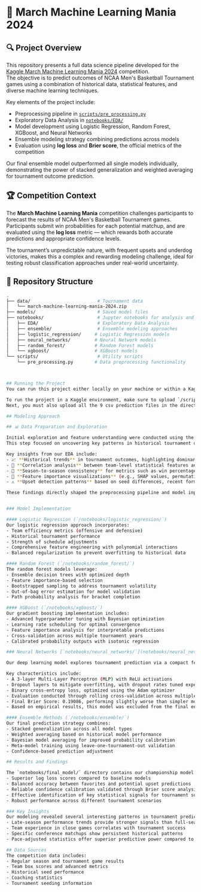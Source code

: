 # 🏀 March Machine Learning Mania 2024

## 🔍 Project Overview
This repository presents a full data science pipeline developed for the [Kaggle March Machine Learning Mania 2024](https://www.kaggle.com/competitions/march-machine-learning-mania-2024) competition.  
The objective is to predict outcomes of NCAA Men's Basketball Tournament games using a combination of historical data, statistical features, and diverse machine learning techniques.

Key elements of the project include:
- Preprocessing pipeline in [`scripts/pre_processing.py`](scripts/pre_processing.py)
- Exploratory Data Analysis in [`notebooks/EDA/`](notebooks/EDA/)
- Model development using Logistic Regression, Random Forest, XGBoost, and Neural Networks
- Ensemble modeling strategy combining predictions across models
- Evaluation using **log loss** and **Brier score**, the official metrics of the competition

Our final ensemble model outperformed all single models individually, demonstrating the power of stacked generalization and weighted averaging for tournament outcome prediction.

## 🏆 Competition Context
The **March Machine Learning Mania** competition challenges participants to forecast the results of NCAA Men's Basketball Tournament games.  
Participants submit win probabilities for each potential matchup, and are evaluated using the **log loss** metric — which rewards both accurate predictions and appropriate confidence levels.

The tournament’s unpredictable nature, with frequent upsets and underdog victories, makes this a complex and rewarding modeling challenge, ideal for testing robust classification approaches under real-world uncertainty.

## 📁 Repository Structure
```bash
.
├── data/                         # Tournament data
│   └── march-machine-learning-mania-2024.zip
├── models/                       # Saved model files
├── notebooks/                    # Jupyter notebooks for analysis and modeling
│   ├── EDA/                      # Exploratory Data Analysis
│   ├── ensemble/                 # Ensemble modeling approaches
│   ├── logistic_regression/     # Logistic Regression models
│   ├── neural_networks/         # Neural Network models
│   ├── random_forest/           # Random Forest models
│   └── xgboost/                 # XGBoost models
└── scripts/                      # Utility scripts
    └── pre_processing.py        # Data preprocessing functionality



## Running the Project
You can run this project either locally on your machine or within a Kaggle Notebook. For local use, simply clone the repository and ensure all dependencies are installed.

To run the project in a Kaggle environment, make sure to upload `/scripts/pre_processing.py` as a Kaggle Dataset, and name it "preprocessing-module". Then, attach this dataset to your Kaggle Notebook. This step is necessary because Kaggle requires external Python modules to be attached as datasets for import.
Next, you must also upload all the 9 csv prediction files in the directory `/predictions/` as a Kaggle Dataset, and name it "predictions".

## Modeling Approach

## 📊 Data Preparation and Exploration

Initial exploration and feature understanding were conducted using the notebook [`notebooks/EDA/eda_march_madness.ipynb`](notebooks/EDA/eda_march_madness.ipynb).  
This step focused on uncovering key patterns in historical tournament data and informing downstream feature engineering and model design.

Key insights from our EDA include:
- 📈 **Historical trends** in tournament outcomes, highlighting dominant seeds and common upset scenarios
- 🧮 **Correlation analysis** between team-level statistical features and game outcomes
- 🔁 **Season-to-season consistency** for metrics such as win percentage, point differentials, and strength of schedule
- 🎯 **Feature importance visualizations** (e.g., SHAP values, permutation importance) to prioritize inputs for models
- ⚠️ **Upset detection patterns** based on seed differences, recent form, and adjusted efficiency metrics

These findings directly shaped the preprocessing pipeline and model input schema, helping us build interpretable and effective predictive models.


### Model Implementation

#### Logistic Regression (`/notebooks/logistic_regression/`)
Our logistic regression approach incorporates:
- Team efficiency metrics (offensive and defensive)
- Historical tournament performance
- Strength of schedule adjustments
- Comprehensive feature engineering with polynomial interactions
- Balanced regularization to prevent overfitting to historical data

#### Random Forest (`/notebooks/random_forest/`)
The random forest models leverage:
- Ensemble decision trees with optimized depth
- Feature importance-based selection
- Bootstrapped sampling to address tournament volatility
- Out-of-bag error estimation for model validation
- Path probability analysis for bracket completion

#### XGBoost (`/notebooks/xgboost/`)
Our gradient boosting implementation includes:
- Advanced hyperparameter tuning with Bayesian optimization
- Learning rate scheduling for optimal convergence
- Feature importance analysis for interpretable predictions
- Cross-validation across multiple tournament years
- Calibrated probability outputs with isotonic regression

### Neural Networks [`notebooks/neural_networks/`](notebooks/neural_networks/)

Our deep learning model explores tournament prediction via a compact feedforward network trained on engineered team features.

Key characteristics include:
- A 3-layer Multi-Layer Perceptron (MLP) with ReLU activations
- Dropout layers to mitigate overfitting, with dropout rates tuned experimentally
- Binary cross-entropy loss, optimized using the Adam optimizer
- Evaluation conducted through rolling cross-validation across multiple seasons
- Final Brier Score: 0.19086, performing slightly worse than simpler models such as logistic regression
- Based on empirical results, this model was excluded from the final ensemble due to underperformance in probability calibration

#### Ensemble Methods (`/notebooks/ensemble/`)
Our final prediction strategy combines:
- Stacked generalization across all model types
- Weighted averaging based on historical model performance
- Bayesian model averaging for improved probability calibration
- Meta-model training using leave-one-tournament-out validation
- Confidence-based prediction adjustment

## Results and Findings

The `notebooks/final_model/` directory contains our championship model that achieved:
- Superior log loss scores compared to baseline models
- Balanced accuracy between favorites and potential upset predictions
- Reliable confidence calibration validated through Brier score analysis
- Effective identification of key statistical signals for tournament success
- Robust performance across different tournament scenarios

### Key Insights
Our modeling revealed several interesting patterns in tournament prediction:
- Late-season performance trends provide stronger signals than full-season averages
- Team experience in close games correlates with tournament success
- Specific conference matchups show persistent historical patterns
- Pace-adjusted statistics offer superior predictive power compared to raw metrics

## Data Sources
The competition data includes:
- Regular season and tournament game results
- Team box scores and advanced metrics
- Historical seed performance
- Coaching statistics
- Tournament seeding information
